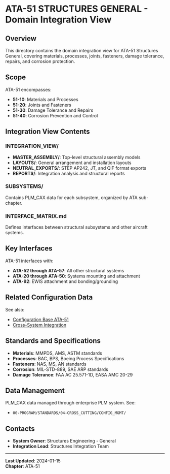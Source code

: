 # ATA-51 STRUCTURES GENERAL - Domain Integration View

## Overview

This directory contains the domain integration view for ATA-51 Structures General, covering materials, processes, joints, fasteners, damage tolerance, repairs, and corrosion protection.

## Scope

ATA-51 encompasses:
- **51-10**: Materials and Processes
- **51-20**: Joints and Fasteners
- **51-30**: Damage Tolerance and Repairs
- **51-40**: Corrosion Prevention and Control

## Integration View Contents

### INTEGRATION_VIEW/
- **MASTER_ASSEMBLY/**: Top-level structural assembly models
- **LAYOUTS/**: General arrangement and installation layouts
- **NEUTRAL_EXPORTS/**: STEP AP242, JT, and QIF format exports
- **REPORTS/**: Integration analysis and structural reports

### SUBSYSTEMS/
Contains PLM_CAX data for each subsystem, organized by ATA sub-chapter.

### INTERFACE_MATRIX.md
Defines interfaces between structural subsystems and other aircraft systems.

## Key Interfaces

ATA-51 interfaces with:
- **ATA-52 through ATA-57**: All other structural systems
- **ATA-20 through ATA-50**: Systems mounting and attachment
- **ATA-92**: EWIS attachment and bonding/grounding

## Related Configuration Data

See also:
- [Configuration Base ATA-51](../../../../CONFIGURATION_BASE/ATA-51_STRUCTURES_GENERAL/)
- [Cross-System Integration](../../../../CROSS_SYSTEM_INTEGRATION/)

## Standards and Specifications

- **Materials**: MMPDS, AMS, ASTM standards
- **Processes**: BAC, BPS, Boeing Process Specifications
- **Fasteners**: NAS, MS, AN standards
- **Corrosion**: MIL-STD-889, SAE ARP standards
- **Damage Tolerance**: FAA AC 25.571-1D, EASA AMC 20-29

## Data Management

PLM_CAX data managed through enterprise PLM system. See:
- `00-PROGRAM/STANDARDS/04-CROSS_CUTTING/CONFIG_MGMT/`

## Contacts

- **System Owner**: Structures Engineering - General
- **Integration Lead**: Structures Integration Team

---

**Last Updated**: 2024-01-15  
**Chapter**: ATA-51
